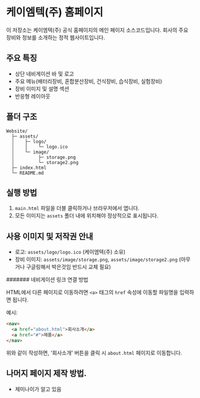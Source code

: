# 케이엠텍(주) 홈페이지

이 저장소는 케이엠텍(주) 공식 홈페이지의 메인 페이지 소스코드입니다. 회사의 주요 장비와 정보를 소개하는 정적 웹사이트입니다.

## 주요 특징
- 상단 네비게이션 바 및 로고
- 주요 메뉴(배터리장비, 혼합분산장비, 건식장비, 습식장비, 실험장비)
- 장비 이미지 및 설명 섹션
- 반응형 레이아웃

## 폴더 구조
```
Website/
  ├─ assets/
  │    ├─ logo/
  │    │    └─ logo.ico
  │    └─ image/
  │         ├─ storage.png
  │         └─ storage2.png
  ├─ index.html
  └─ README.md
```

## 실행 방법
1. `main.html` 파일을 더블 클릭하거나 브라우저에서 엽니다.
2. 모든 이미지는 `assets` 폴더 내에 위치해야 정상적으로 표시됩니다.

## 사용 이미지 및 저작권 안내
- 로고: `assets/logo/logo.ico` (케이엠텍(주) 소유)
- 장비 이미지: `assets/image/storage.png`, `assets/image/storage2.png` (아무거나 구글링해서 박은것임 반드시 교체 필요)




####### 네비게이션 링크 연결 방법

HTML에서 다른 페이지로 이동하려면 `<a>` 태그의 `href` 속성에 이동할 파일명을 입력하면 됩니다.

예시:
```html
<nav>
  <a href="about.html">회사소개</a>
  <a href="#">제품</a>
</nav>
```
위와 같이 작성하면, '회사소개' 버튼을 클릭 시 `about.html` 페이지로 이동합니다.



## 나머지 페이지 제작 방법.
- 제미나이가 알고 있음 
